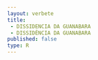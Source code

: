 ```yaml
---
layout: verbete
title:
 - DISSIDENCIA DA GUANABARA
 - DISSIDÊNCIA DA GUANABARA
published: false
type: R
---
```


